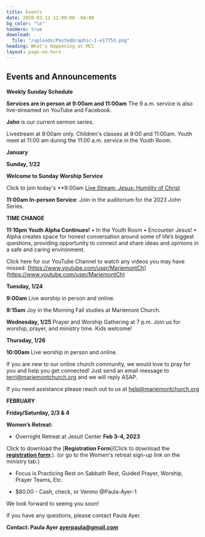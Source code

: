 ```yaml
---
title: Events
date: 2020-03-12 12:09:00 -04:00
bg_color: "\n"
hasHero: true
download:
  file: "/uploads/PastedGraphic-1-e17753.png"
heading: What's Happening at MCC
layout: page-no-hero
---
```


## Events and Announcements

**Weekly Sunday Schedule**

**Services are in person at 9:00am and 11:00am** The 9 a.m. service is also live-streamed on YouTube and Facebook.

**John** is our current sermon series.

Livestream at 9:00am only. Children's classes at 9:00 and 11:00am. Youth meet at 11:00 am during the 11:00 a.m. service in the Youth Room.

**January**

**Sunday, 1/22** 

**Welcome to Sunday Worship Service** 

Click to join today's **9:00am [Live Stream: Jesus: Humility of Christ](https://youtu.be/xxYSRYhHtTU)

**11:00am In-person Service**: Join in the auditorium for the 2023 John Series.

**TIME CHANGE**

**11:10pm Youth Alpha Continues!** 
• In the Youth Room
• Encounter Jesus!
• Alpha creates space for honest conversation around some of life’s biggest questions, providing opportunity to connect and share ideas and opinions in a safe and caring environment.

Click here for our YouTube Channel to watch any videos you may have missed:
[https://www.youtube.com/user/MariemontCh](https://www.youtube.com/user/MariemontCh)

**Tuesday, 1/24**

**9:00am** Live worship in person and online.

**9:15am** Joy in the Morning Fall studies at Mariemont Church.

**Wednesday, 1/25** Prayer and Worship Gathering at 7 p.m.
Join us for worship, prayer, and ministry time. Kids welcome!

**Thursday, 1/26** 

**10:00am** Live worship in person and online.

If you are new to our online church community, we would love to pray for you and help you get connected! Just send an email message to [terri@mariemontchurch.org](http://terri@mariemontchurch.org) and we will reply ASAP.

If you need assistance please reach out to us at [help@mariemontchurch.org](http://help@mariemontchurch.org)

**FEBRUARY**

**Friday/Saturday, 2/3 & 4**

**Women’s Retreat:**

* Overnight Retreat at Jesuit Center **Feb 3-4, 2023**

Click to download the [**Registration Form**](Click to download the [**registration form**](/uploads/2023%20Registration%20Form%20Fillable%20(1)%20(1).pdf).). (or go to the Women's retreat sign-up link on the ministry tab.) 

* Focus is Practicing Rest on Sabbath Rest, Guided Prayer, Worship, Prayer Teams, Etc.

* $80.00 - Cash, check, or Venmo @Paula-Ayer-1

We look forward to seeing you soon!

If you have any questions, please contact Paula Ayer.

**Contact: Paula Ayer ayerpaula@gmail.com**